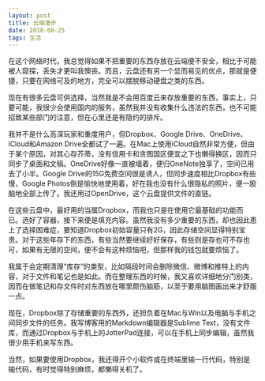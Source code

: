 ```yaml
---
layout: post
title: 云端漫步
date: 2018-08-25
tags: 生活
---
```

在这个网络时代，我总觉得如果不把重要的东西存放在云端便不安全，相比于可能被人窥探，丢失才更叫我懊丧。而且，云盘还有另一个显而易见的优点，那就是便捷，只要在网络可及的地方，完全可以摆脱移动硬盘之类的东西。

现在有很多云盘可供选择，当然我是不会用百度云来存放重要的东西，事实上，只要可能，我很少会使用国内的服务，虽然我并没有收集什么违法的东西，也不可能招致某些部门的注意，但在心里还是有隐约的排斥。

我并不是什么高深玩家和重度用户，但Dropbox、Google Drive、OneDrive、iCloud和Amazon Drive全都试了一遍。在Mac上使用iCloud自然非常方便，但由于某个原因，对其心存芥蒂，没有信用卡和贪图国区便宜之下也懒得换区，因而只同步了桌面和文稿。OneDrive好像一直被墙着，便归OneNote独享了，空间已用去了小半。Google Drive的15G免费空间很是诱人，但同步速度相比Dropbox有些慢，Google Photos倒是愉快地使用着，好在我也没有什么很隐私的照片，便一股脑地全部上传了。我还用过OpenDrive，这个云盘提供文件的直链。

在这些云盘中，最好用的当属Dropbox，而我也只是在使用它最基础的功能而已。选好了容器，接下来便是填充内容。虽然我没有多少重要的东西，却也因此患上了选择困难症，要知道Dropbox初始容量只有2G，因此存储空间显得特别宝贵。对于这些年存下的东西，有些当然要继续好好保存，有些则是存也可不存也可，如果有无限的空间，便不会有这种烦恼吧，但那样我的钱包就要烦恼了。

我属于会定期清理“库存”的类型，比如隔段时间会删除微信、微博和推特上的内容，对于文件和笔记也是如此。而在整理东西的时候，我又喜欢详细地分门别类，因而在做笔记和存文件时对东西放在哪里颇伤脑筋，以至于要用脑图画出来才舒服一点。

现在，Dropbox除了存储重要的东西外，还担负着在Mac与Win以及电脑与手机之间同步文件的任务。我写博客用的Markdown编辑器是Sublime Text，没有文件库，而通过Dropbox与手机上的JotterPad连接，可以在手机上同步编辑，虽然我很少用手机来写东西。

当然，如果要使用Dropbox，我还得开个小软件或在终端里输一行代码，特别是输代码，有时觉得特别麻烦，都懒得关机了。

